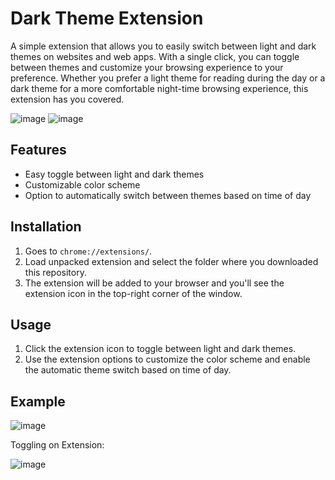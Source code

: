 # Dark Theme Extension

A simple extension that allows you to easily switch between light and dark themes on websites and web apps. With a single click, you can toggle between themes and customize your browsing experience to your preference. Whether you prefer a light theme for reading during the day or a dark theme for a more comfortable night-time browsing experience, this extension has you covered.

![image](https://user-images.githubusercontent.com/104428151/211153939-303a7e6b-094c-4b01-9bab-8215fa292902.png)
![image](https://user-images.githubusercontent.com/104428151/211153943-60a86dd7-49c1-4280-bd54-01d373a31959.png)

## Features

- Easy toggle between light and dark themes
- Customizable color scheme
- Option to automatically switch between themes based on time of day

## Installation

1. Goes to ```chrome://extensions/```.
2. Load unpacked extension and select the folder where you downloaded this repository.
3. The extension will be added to your browser and you'll see the extension icon in the top-right corner of the window.

## Usage

1. Click the extension icon to toggle between light and dark themes.
2. Use the extension options to customize the color scheme and enable the automatic theme switch based on time of day.

## Example

![image](https://user-images.githubusercontent.com/104428151/211153896-c710df38-f8b4-4675-bfa1-ecf837d4f0cb.png)

Toggling on Extension: 

![image](https://user-images.githubusercontent.com/104428151/211153931-61dfb016-c345-4371-b973-2260b215640d.png)

